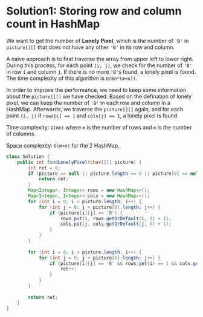 # Solution1: Storing row and column count in HashMap

We want to get the number of __Lonely Pixel__, which is the number of `'B'` in `picture[][]` that does not have any other `'B'` in its row and column.   

A naïve approach is to first traverse the array from upper left to lower right. During this process, for each point `(i, j)`, we check for the number of `'B'` in row `i` and column `j`. If there is no more `'B'`s found, a lonely pixel is found. The time complexity of this algorithm is `O(mn*(m+n))`.  

In order to improve the performance, we need to keep some information about the `picture[][]` we have checked. Based on the defination of lonely pixel, we can keep the number of `'B'` in each row and column in a HashMap. Afterwards, we traverse the `picture[][]` again, and for each point `(i, j)` if `rows[i] == 1` and `cols[j] == 1`, a lonely pixel is found.  

Time complexity: `O(mn)` where `m` is the number of rows and `n` is the number of columns. 

Space complexity: `O(m+n)` for the 2 HashMap.  

```Java
class Solution {
    public int findLonelyPixel(char[][] picture) {
        int ret = 0;
        if (picture == null || picture.length == 0 || picture[0] == null || picture[0].length == 0) {
            return ret;
        }
        Map<Integer, Integer> rows = new HashMap<>();
        Map<Integer, Integer> cols = new HashMap<>();
        for (int i = 0; i < picture.length; i++) {
            for (int j = 0; j < picture[0].length; j++) {
                if (picture[i][j] == 'B') {
                    rows.put(i, rows.getOrDefault(i, 0) + 1);
                    cols.put(j, cols.getOrDefault(j, 0) + 1);
                }
            }
        }
        
        for (int i = 0; i < picture.length; i++) {
            for (int j = 0; j < picture[0].length; j++) {
                if (picture[i][j] == 'B' && rows.get(i) == 1 && cols.get(j) == 1) {
                    ret++;
                }
            }
        }
        
        return ret;
    }
}
```
